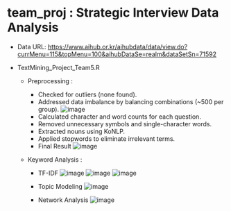 # team_proj : Strategic Interview Data Analysis

+ Data URL: https://www.aihub.or.kr/aihubdata/data/view.do?currMenu=115&topMenu=100&aihubDataSe=realm&dataSetSn=71592

+ TextMining_Project_Team5.R
  + Preprocessing :
    + Checked for outliers (none found).
    + Addressed data imbalance by balancing combinations (~500 per group).
     ![image](https://github.com/user-attachments/assets/869b0ea8-b2f1-4bc0-bebe-fee81ae4fef5)
    + Calculated character and word counts for each question.
    + Removed unnecessary symbols and single-character words.
    + Extracted nouns using KoNLP.
    + Applied stopwords to eliminate irrelevant terms.
    + Final Result
      ![image](https://github.com/user-attachments/assets/d3b05a70-a3a3-4a86-8c42-360307c5747e)

  + Keyword Analysis :
    + TF-IDF
      ![image](https://github.com/user-attachments/assets/865e1aaf-7acf-47c4-965f-2f2da1422609)
      ![image](https://github.com/user-attachments/assets/27957b36-ee14-4a64-8eaf-26f3175199da)
      ![image](https://github.com/user-attachments/assets/5fe63e88-4d16-4d5a-a663-85aed353cb36)  
  
    + Topic Modeling
      ![image](https://github.com/user-attachments/assets/2633434c-f829-41f7-8a9c-15b8d2530f50)

    + Network Analysis
      ![image](https://github.com/user-attachments/assets/c04ce3d9-d89a-422a-95c9-85d613639fc4)
